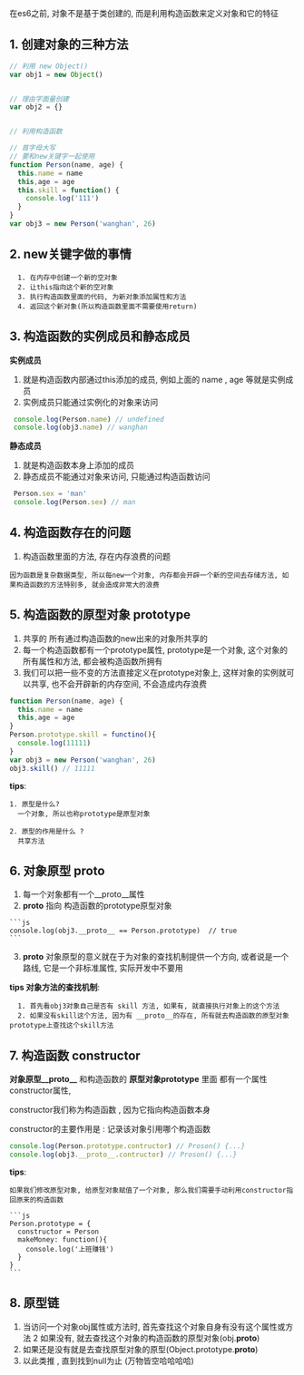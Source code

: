 在es6之前, 对象不是基于类创建的, 而是利用构造函数来定义对象和它的特征

## 1. 创建对象的三种方法

```js
// 利用 new Object()
var obj1 = new Object()


// 理由字面量创建
var obj2 = {}


// 利用构造函数

// 首字母大写
// 要和new关键字一起使用
function Person(name, age) {
  this.name = name
  this,age = age
  this.skill = function() {
    console.log('111')
  }
}
var obj3 = new Person('wanghan', 26)
```


## 2. new关键字做的事情

      1. 在内存中创建一个新的空对象
      2. 让this指向这个新的空对象
      3. 执行构造函数里面的代码, 为新对象添加属性和方法
      4. 返回这个新对象(所以构造函数里面不需要使用return)


## 3. 构造函数的实例成员和静态成员

  **实例成员**
  
  1. 就是构造函数内部通过this添加的成员, 例如上面的 name , age 等就是实例成员
  2. 实例成员只能通过实例化的对象来访问
  
  ```js
   console.log(Person.name) // undefined
   console.log(obj3.name) // wanghan
  ```
  
  **静态成员**
  
  1. 就是构造函数本身上添加的成员
  2. 静态成员不能通过对象来访问, 只能通过构造函数访问
  
  ```js
   Person.sex = 'man'
   console.log(Person.sex) // man
  ```


## 4. 构造函数存在的问题

  1. 构造函数里面的方法, 存在内存浪费的问题
  
    因为函数是复杂数据类型, 所以每new一个对象, 内存都会开辟一个新的空间去存储方法, 如果构造函数的方法特别多, 就会造成非常大的浪费


## 5. 构造函数的原型对象 prototype

  1. 共享的 所有通过构造函数的new出来的对象所共享的
  2. 每一个构造函数都有一个prototype属性, prototype是一个对象, 这个对象的所有属性和方法, 都会被构造函数所拥有
  3. 我们可以把一些不变的方法直接定义在prototype对象上, 这样对象的实例就可以共享, 也不会开辟新的内存空间, 不会造成内存浪费
  
  
  ```js
  function Person(name, age) {
    this.name = name
    this,age = age
  }
  Person.prototype.skill = functino(){
    console.log(11111)
  }
  var obj3 = new Person('wanghan', 26)
  obj3.skill() // 11111
  ```

  **tips**:
  
    1. 原型是什么? 
      一个对象, 所以也称prototype是原型对象
      
    2. 原型的作用是什么 ? 
      共享方法


## 6. 对象原型 __proto__

  1. 每一个对象都有一个__proto__属性
  2. __proto__ 指向 构造函数的prototype原型对象
    
    ```js
    console.log(obj3.__proto__ == Person.prototype)  // true
    ```
  3. __proto__ 对象原型的意义就在于为对象的查找机制提供一个方向, 或者说是一个路线, 它是一个非标准属性, 实际开发中不要用
  
   **tips 对象方法的查找机制**:
      
      1. 首先看obj3对象自己是否有 skill 方法, 如果有, 就直接执行对象上的这个方法
      2. 如果没有skill这个方法, 因为有 __proto__的存在, 所有就去构造函数的原型对象prototype上查找这个skill方法


## 7. 构造函数 constructor

  **对象原型__proto__** 和构造函数的 **原型对象prototype** 里面 都有一个属性 constructor属性, 
  
  constructor我们称为构造函数 , 因为它指向构造函数本身
  
  constructor的主要作用是 : 记录该对象引用哪个构造函数
  
  ```js
  console.log(Person.prototype.contructor) // Proson() {...}
  console.log(obj3.__proto__.contructor) // Proson() {...}
  ```
  
  
  **tips**:
  
    如果我们修改原型对象, 给原型对象赋值了一个对象, 那么我们需要手动利用constructor指回原来的构造函数
    
    ```js
    Person.prototype = {
      constructor = Person
      makeMoney: function(){
        console.log('上班赚钱')
      }
    }
    ```
      
## 8. 原型链

  1. 当访问一个对象obj属性或方法时, 首先查找这个对象自身有没有这个属性或方法
  2  如果没有, 就去查找这个对象的构造函数的原型对象(obj.__proto__)
  3. 如果还是没有就是去查找原型对象的原型(Object.prototype.__proto__)
  4. 以此类推 , 直到找到null为止   (万物皆空哈哈哈哈)



















